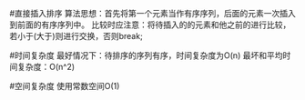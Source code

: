 #直接插入排序
算法思想：首先将第一个元素当作有序序列，后面的元素一次插入到前面的有序序列中。
比较时应注意：将待插入的的元素和他之前的进行比较，若小于(大于)则进行交换，否则break;

#时间复杂度
最好情况下：待排序的序列有序，时间复杂度为O(n)
最坏和平均时间复杂度：O(n^2)

#空间复杂度
使用常数空间O(1)
